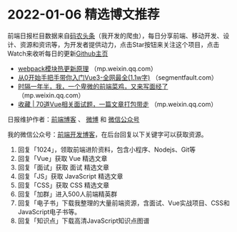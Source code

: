 # 2022-01-06 精选博文推荐

前端日报栏目数据来自[码农头条](https://toutiao.qdkfweb.cn/)（我开发的爬虫），每日分享前端、移动开发、设计、资源和资讯等，为开发者提供动力，点击Star按钮来关注这个项目，点击Watch来收听每日的更新[Github主页](https://github.com/kujian/frontendDaily)
* [webpack模块热更新原理](https://mp.weixin.qq.com/s?__biz=MzkxNTIwMzU5OQ==&mid=2247490402&idx=1&sn=097bb0d0f83ac0a9c7ac0e7faec7803b) （mp.weixin.qq.com）
* [从0开始手把手带你入门Vue3-全网最全(1.1w字)](https://segmentfault.com/a/1190000041229200) （segmentfault.com）
* [时隔一年半，我，一个卑微的前端菜鸡，又来写面经了](https://mp.weixin.qq.com/s?__biz=Mzg5MDY1MjIxMA==&mid=2247500954&idx=1&sn=760461bcf6933d0cfd0aab91f1b51a49) （mp.weixin.qq.com）
* [收藏 | 70道Vue相关面试题，一篇文章打包带走](https://mp.weixin.qq.com/s?__biz=MzIyMDkwODczNw==&mid=2247503185&idx=1&sn=cfd5f3de80bcbd81ce4996dad61f4329) （mp.weixin.qq.com）

日报维护作者：[前端博客](https://qdkfweb.cn/) 、 [微博](http://weibo.com/kujian) 和 [微信公众号](https://open.weixin.qq.com/qr/code?username=caibaojian_com)

我的微信公众号：[前端开发博客](https://open.weixin.qq.com/qr/code?username=caibaojian_com)，在后台回复以下关键字可以获取资源。

1. 回复「1024」，领取前端进阶资料，包含小程序、Nodejs、Git等
2. 回复「Vue」获取 Vue 精选文章
3. 回复「面试」获取 面试 精选文章
4. 回复「JS」获取 JavaScript 精选文章
5. 回复「CSS」获取 CSS 精选文章
6. 回复「加群」进入500人前端精英群
7. 回复「电子书」下载我整理的大量前端资源，含面试、Vue实战项目、CSS和JavaScript电子书等。
8. 回复「知识点」下载高清JavaScript知识点图谱